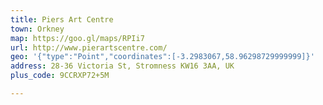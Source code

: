 ```yaml
---
title: Piers Art Centre
town: Orkney
map: https://goo.gl/maps/RPIi7
url: http://www.pierartscentre.com/
geo: '{"type":"Point","coordinates":[-3.2983067,58.96298729999999]}'
address: 28-36 Victoria St, Stromness KW16 3AA, UK
plus_code: 9CCRXP72+5M

---
```


